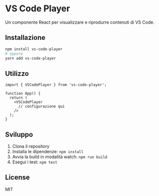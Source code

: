 # VS Code Player

Un componente React per visualizzare e riprodurre contenuti di VS Code.

## Installazione

```bash
npm install vs-code-player
# oppure
yarn add vs-code-player
```

## Utilizzo

```tsx
import { VSCodePlayer } from 'vs-code-player';

function App() {
  return (
    <VSCodePlayer
      // configurazione qui
    />
  );
}
```

## Sviluppo

1. Clona il repository
2. Installa le dipendenze: `npm install`
3. Avvia la build in modalità watch: `npm run build`
4. Esegui i test: `npm test`

## License

MIT 